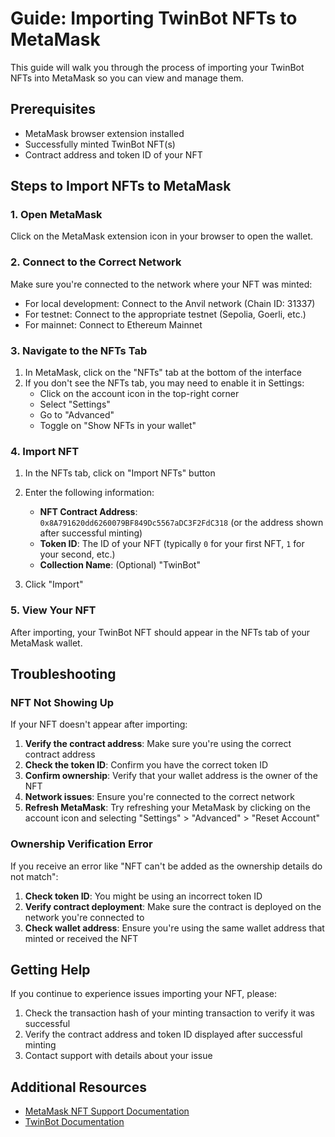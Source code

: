 # Guide: Importing TwinBot NFTs to MetaMask

This guide will walk you through the process of importing your TwinBot NFTs into MetaMask so you can view and manage them.

## Prerequisites

- MetaMask browser extension installed
- Successfully minted TwinBot NFT(s)
- Contract address and token ID of your NFT

## Steps to Import NFTs to MetaMask

### 1. Open MetaMask

Click on the MetaMask extension icon in your browser to open the wallet.

### 2. Connect to the Correct Network

Make sure you're connected to the network where your NFT was minted:

- For local development: Connect to the Anvil network (Chain ID: 31337)
- For testnet: Connect to the appropriate testnet (Sepolia, Goerli, etc.)
- For mainnet: Connect to Ethereum Mainnet

### 3. Navigate to the NFTs Tab

1. In MetaMask, click on the "NFTs" tab at the bottom of the interface
2. If you don't see the NFTs tab, you may need to enable it in Settings:
   - Click on the account icon in the top-right corner
   - Select "Settings"
   - Go to "Advanced"
   - Toggle on "Show NFTs in your wallet"

### 4. Import NFT

1. In the NFTs tab, click on "Import NFTs" button
2. Enter the following information:
   - **NFT Contract Address**: `0x8A791620dd6260079BF849Dc5567aDC3F2FdC318` (or the address shown after successful minting)
   - **Token ID**: The ID of your NFT (typically `0` for your first NFT, `1` for your second, etc.)
   - **Collection Name**: (Optional) "TwinBot"

3. Click "Import"

### 5. View Your NFT

After importing, your TwinBot NFT should appear in the NFTs tab of your MetaMask wallet.

## Troubleshooting

### NFT Not Showing Up

If your NFT doesn't appear after importing:

1. **Verify the contract address**: Make sure you're using the correct contract address
2. **Check the token ID**: Confirm you have the correct token ID
3. **Confirm ownership**: Verify that your wallet address is the owner of the NFT
4. **Network issues**: Ensure you're connected to the correct network
5. **Refresh MetaMask**: Try refreshing your MetaMask by clicking on the account icon and selecting "Settings" > "Advanced" > "Reset Account"

### Ownership Verification Error

If you receive an error like "NFT can't be added as the ownership details do not match":

1. **Check token ID**: You might be using an incorrect token ID
2. **Verify contract deployment**: Make sure the contract is deployed on the network you're connected to
3. **Check wallet address**: Ensure you're using the same wallet address that minted or received the NFT

## Getting Help

If you continue to experience issues importing your NFT, please:

1. Check the transaction hash of your minting transaction to verify it was successful
2. Verify the contract address and token ID displayed after successful minting
3. Contact support with details about your issue

## Additional Resources

- [MetaMask NFT Support Documentation](https://support.metamask.io/hc/en-us/articles/360058238591-NFT-tokens-in-your-MetaMask-wallet)
- [TwinBot Documentation](https://github.com/yourusername/twinbot-landing)
